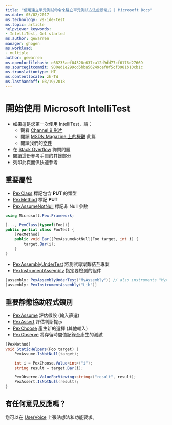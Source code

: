```yaml
---
title: "使用建立單元測試命令來建立單元測試方法虛設常式 | Microsoft Docs"
ms.date: 05/02/2017
ms.technology: vs-ide-test
ms.topic: article
helpviewer_keywords:
- IntelliTest, Get started
ms.author: gewarren
manager: ghogen
ms.workload:
- multiple
author: gewarren
ms.openlocfilehash: e68235aef04328c637ca12d9dd77cf6176d27669
ms.sourcegitcommit: 900ed1e299cd5bba56249cef8f5cf3981b10cb1c
ms.translationtype: HT
ms.contentlocale: zh-TW
ms.lasthandoff: 03/19/2018
---
```

# <a name="get-started-with-microsoft-intellitest"></a>開始使用 Microsoft IntelliTest

* 如果這是您第一次使用 IntelliTest，請：
  * 觀看 [Channel 9 影片](https://channel9.msdn.com/Shows/Visual-Studio-Toolbox/Intellitest)
  * 閱讀 [MSDN Magazine 上的概觀](https://msdn.microsoft.com/magazine/dn904672.aspx) 此篇
  * 閱讀我們的[文件](../../test/generate-unit-tests-for-your-code-with-intellitest.md)
* 在 [Stack Overflow](http://stackoverflow.com/questions/tagged/intellitest) 詢問問題
* 閱讀這份參考手冊的其餘部分
* 列印此頁面供快速參考

## <a name="important-attributes"></a>重要屬性

* [PexClass](attribute-glossary.md#pexclass) 標記包含 **PUT** 的類型
* [PexMethod](attribute-glossary.md#pexmethod) 標記 **PUT**
* [PexAssumeNotNull](attribute-glossary.md#pexassumenotnull) 標記非 Null 參數

```csharp
using Microsoft.Pex.Framework;

[..., PexClass(typeof(Foo))]
public partial class FooTest {
    [PexMethod]
    public void Bar([PexAssumeNotNull]Foo target, int i) {
        target.Bar(i);
    }
}
```

* [PexAssemblyUnderTest](attribute-glossary.md#pexassemblyundertest) 將測試專案繫結至專案
* [PexInstrumentAssembly](attribute-glossary.md#pexinstrumentassemblyattribute) 指定要檢測的組件

```csharp
[assembly: PexAssemblyUnderTest("MyAssembly")] // also instruments "MyAssembly"
[assembly: PexInstrumentAssembly("Lib")]
```

## <a name="helper-classes"></a> 重要靜態協助程式類別

* [PexAssume](static-helper-classes.md#pexassume) 評估假設 (輸入篩選)
* [PexAssert](static-helper-classes.md#pexassert) 評估判斷提示
* [PexChoose](static-helper-classes.md#pexchoose) 產生新的選擇 (其他輸入)
* [PexObserve](static-helper-classes.md#pexobserve) 將存留時間值記錄至產生的測試

```csharp
[PexMethod]
void StaticHelpers(Foo target) {
    PexAssume.IsNotNull(target);

    int i = PexChoose.Value<int>("i");
    string result = target.Bar(i);

    PexObserve.ValueForViewing<string>("result", result);
    PexAssert.IsNotNull(result);
}
```

## <a name="got-feedback"></a>有任何意見反應嗎？

您可以在 [UserVoice](https://visualstudio.uservoice.com/forums/121579-visual-studio-2015/category/157869-test-tools?query=IntelliTest) 上張貼想法和功能要求。
